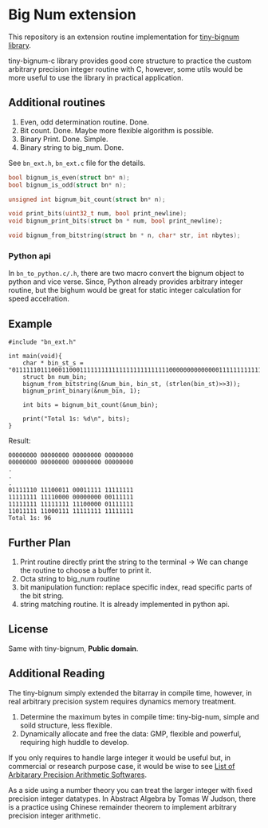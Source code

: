 # Big Num extension

This repository is an extension routine implementation for [tiny-bignum library](https://github.com/kokke/tiny-bignum-c).

tiny-bignum-c library provides good core structure to practice the custom 
arbitrary precision integer routine with C, however, some utils would be more useful to use the library in practical application.


## Additional routines

1. Even, odd determination routine. Done.
2. Bit count. Done. Maybe more flexible algorithm is possible.
3. Binary Print. Done. Simple.
4. Binary string to big_num. Done.

See `bn_ext.h`, `bn_ext.c` file for the details.

```.c
bool bignum_is_even(struct bn* n);
bool bignum_is_odd(struct bn* n);

unsigned int bignum_bit_count(struct bn* n);

void print_bits(uint32_t num, bool print_newline);
void bignum_print_bits(struct bn * num, bool print_newline);

void bignum_from_bitstring(struct bn * n, char* str, int nbytes); 

```

### Python api

In `bn_to_python.c/.h`, there are two macro convert the bignum object to python and vice verse.
Since, Python already provides arbitrary integer routine, but the bighum would be great for 
static integer calculation for speed accelration.

## Example


```
#include "bn_ext.h"

int main(void){
    char * bin_st_s = "01111110111000110001111111111111111111111111000000000000001111111111111111111111111000000111111111011111110001111111111111111111";
    struct bn num_bin;
    bignum_from_bitstring(&num_bin, bin_st, (strlen(bin_st)>>3));
    bignum_print_binary(&num_bin, 1);

    int bits = bignum_bit_count(&num_bin);

    print("Total 1s: %d\n", bits);
}
```

Result:
```
00000000 00000000 00000000 00000000
00000000 00000000 00000000 00000000
.
.
.
01111110 11100011 00011111 11111111 
11111111 11110000 00000000 00111111 
11111111 11111111 11100000 01111111 
11011111 11000111 11111111 11111111
Total 1s: 96
```

## Further Plan

1. Print routine directly print the string to the terminal -> We can change the routine to choose a buffer to print it.
2. Octa string to big_num routine
3. bit manipulation function: replace specific index, read specific parts of the bit string.
4. string matching routine. It is already implemented in python api.


## License

Same with tiny-bignum, **Public domain**.

## Additional Reading

The tiny-bignum simply extended the bitarray in compile time,
however, in real arbitrary precision system requires dynamics memory
treatment.

1. Determine the maximum bytes in compile time: tiny-big-num, simple and soild structure, less flexible.
2. Dynamically allocate and free the data: GMP, flexible and powerful, requiring high huddle to develop.

If you only requires to handle large integer it would be useful but, 
in commercial or research purpose case, it would be wise to see [List of Arbitarary Precision Arithmetic Softwares](https://en.wikipedia.org/wiki/List_of_arbitrary-precision_arithmetic_software).

As a side using a number theory you can treat the larger integer with fixed precision integer datatypes.
In Abstract Algebra by Tomas W Judson, there is a practice using Chinese remainder theorem 
to implement arbitrary precision integer arithmetic.
